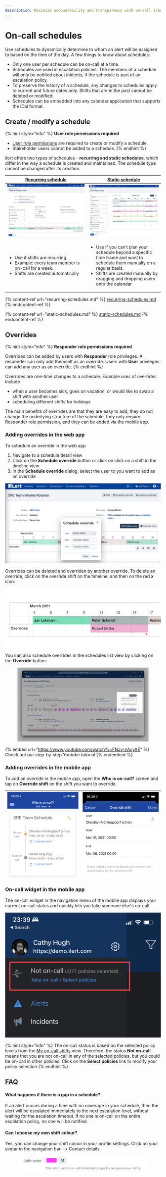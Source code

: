 ```yaml
---
description: Maximize accountability and transparency with on-call schedules
---
```


# On-call schedules

Use schedules to dynamically determine to whom an alert will be assigned to based on the time of the day. A few things to know about schedules:

* Only one user per schedule can be on-call at a time.
* Schedules are used in escalation policies. The members of a schedule will only be notified about inidents, if the schedule is part of an escalation policy.
* To preserve the history of a schedule, any changes to schedules apply to current and future dates only. Shifts that are in the past cannot be deleted or modified.
* Schedules can be embedded into any calendar application that supports the iCal format.

## Create / modify a schedule

{% hint style="info" %}
**User role permissions required**

* [User role permissions](../../user-administration/user-roles-and-permissions.md) are required to create or modify a schedule.
* Stakeholder users cannot be added to a schedule.
{% endhint %}

ilert offers two types of schedules - **recurring and static schedules**, which differ in the way a schedule is created and maintained. The schedule type cannot be changed after its creation.

| [Recurring schedule](recurring-schedules.md)                                                                                                      | [Static schedule](static-schedules.md)                                                                                                                                                                                         |
| ------------------------------------------------------------------------------------------------------------------------------------------------- | ------------------------------------------------------------------------------------------------------------------------------------------------------------------------------------------------------------------------------ |
| <img src="../../.gitbook/assets/image (28).png" alt="" data-size="original">                                                                      | <img src="../../.gitbook/assets/image (27).png" alt="" data-size="original">                                                                                                                                                   |
| <ul><li>Use if shifts are recurring.</li><li>Example: every team member is on-call for a week.</li><li>Shifts are created automatically</li></ul> | <ul><li>Use if you can’t plan your schedule beyond a specific time frame and want to schedule them manually on a regular basis.</li><li>Shifts are created manually by dragging and dropping users onto the calendar</li></ul> |

{% content-ref url="recurring-schedules.md" %}
[recurring-schedules.md](recurring-schedules.md)
{% endcontent-ref %}

{% content-ref url="static-schedules.md" %}
[static-schedules.md](static-schedules.md)
{% endcontent-ref %}

## Overrides

{% hint style="info" %}
**Responder role permissions required**

Overrides can be added by users with **Responder** role privileges. A responder can only add themself as an override. Users with **User** privileges can add any user as an override.
{% endhint %}

Overrides are one-time changes to a schedule. Example uses of overrides include

* when a user becomes sick, goes on vacation, or would like to swap a shift with another user
* scheduling different shifts for holidays

The main benefits of overrides are that they are easy to add, they do not change the underlying structure of the schedule, they only require Responder role permission, and they can be added via the mobile app.

### Adding overrides in the web app

To schedule an override in the web app

1. Navigate to a schedule detail view
2. Click on the **Schedule override** button or click on click on a shift in the timeline view
3. In the **Schedule override** dialog, select the user to you want to add as an override

![](<../../.gitbook/assets/image (30) (1).png>)

Overrides can be deleted and overriden by another override. To delete an override, click on the override shift on the timeline, and then on the red **x** icon:

![](<../../.gitbook/assets/image (31).png>)

You can also schedule overrides in the schedules list view by clicking on the **Override** button:

<figure><img src="../../.gitbook/assets/Screenshot 2023-04-24 at 23.28.33.png" alt=""><figcaption></figcaption></figure>

{% embed url="https://www.youtube.com/watch?v=FNJv-zAcyAE" %}
Check out our step-by-step Youtube tutorial
{% endembed %}

### Adding overrides in the mobile app

To add an override in the mobile app, open the **Who is on-call?** screen and tap on **Override shift** on the shift you want to override.

| <img src="../../.gitbook/assets/image (32).png" alt="" data-size="original"> | <img src="../../.gitbook/assets/image (33).png" alt="" data-size="original"> |
| :--------------------------------------------------------------------------: | :--------------------------------------------------------------------------: |



### On-call widget in the mobile app

The on-call widget in the navigation menu of the mobile app displays your current on-call status and quickly lets you take someone else's on-call.

<img src="../../.gitbook/assets/image (3) (1) (1).png" alt="" data-size="original">

{% hint style="info" %}
The on-call status is based on the selected policy levels from the [My on-call shifts](my-on-call-shifts.md) view. Therefore, the status **Not on-call** means that you are not on-call in any of the selected policies, but you could be on-call in other policies. Click on the **Select policies** link to modify your policy selection
{% endhint %}

## FAQ

#### What happens if there is a gap in a schedule?

If an alert occurs during a time with no coverage in your schedule, then the alert will be escalated immediately to the next escalation level, without waiting for the escalation timeout. If no one is on-call on the entire escalation policy, no one will be notified.

#### Can I choose my own shift colour?

Yes, you can change your shift colour in your profile settings. Click on your avatar in the navigation bar --> Contact details.

<figure><img src="../../.gitbook/assets/image (2) (2) (1).png" alt=""><figcaption></figcaption></figure>
